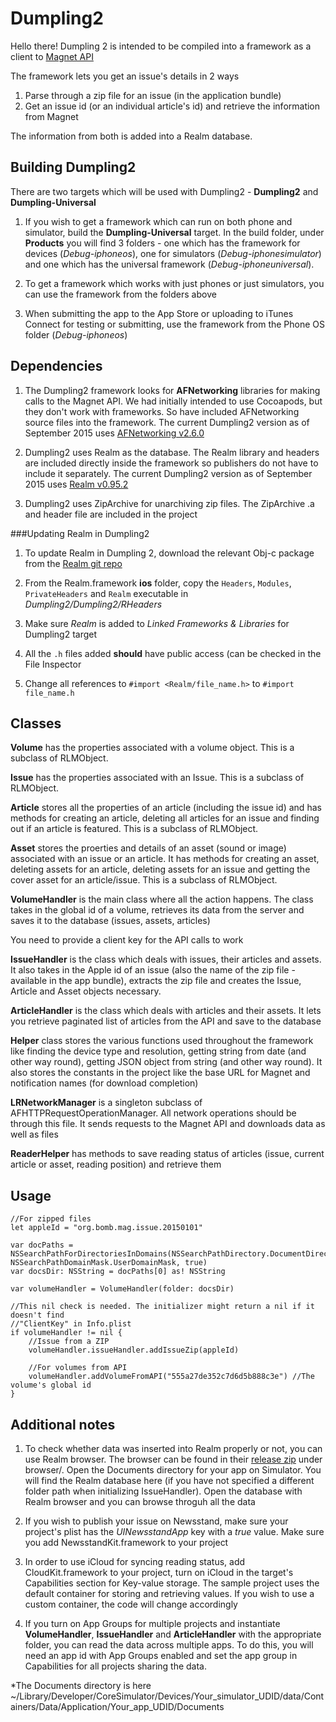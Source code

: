 # Dumpling2

Hello there! Dumpling 2 is intended to be compiled into a framework as a client to [Magnet API](https://github.com/29thStPublishing/Magnet-API)

The framework lets you get an issue's details in 2 ways
1. Parse through a zip file for an issue (in the application bundle)
2. Get an issue id (or an individual article's id) and retrieve the information from Magnet

The information from both is added into a Realm database.

## Building Dumpling2

There are two targets which will be used with Dumpling2 - **Dumpling2** and **Dumpling-Universal**

1. If you wish to get a framework which can run on both phone and simulator, build the **Dumpling-Universal** target. In the build folder, under **Products** you will find 3 folders - one which has the framework for devices (*Debug-iphoneos*), one for simulators (*Debug-iphonesimulator*) and one which has the universal framework (*Debug-iphoneuniversal*).

2. To get a framework which works with just phones or just simulators, you can use the framework from the folders above

3. When submitting the app to the App Store or uploading to iTunes Connect for testing or submitting, use the framework from the Phone OS folder (*Debug-iphoneos*)


## Dependencies

1. The Dumpling2 framework looks for **AFNetworking** libraries for making calls to the Magnet API. We had initially intended to use Cocoapods, but they don't work with frameworks. So have included AFNetworking source files into the framework. The current Dumpling2 version as of September 2015 uses [AFNetworking v2.6.0](https://github.com/AFNetworking/AFNetworking/releases/tag/2.6.0)

2. Dumpling2 uses Realm as the database. The Realm library and headers are included directly inside the framework so publishers do not have to include it separately.
The current Dumpling2 version as of September 2015 uses [Realm v0.95.2](https://github.com/realm/realm-cocoa/releases/download/v0.95.2/realm-objc-0.95.2.zip)

3. Dumpling2 uses ZipArchive for unarchiving zip files. The ZipArchive .a and header file are included in the project

###Updating Realm in Dumpling2
1. To update Realm in Dumpling 2, download the relevant Obj-c package from the [Realm git repo](https://github.com/realm/realm-cocoa/releases)

2. From the Realm.framework **ios** folder, copy the `Headers`, `Modules`, `PrivateHeaders` and `Realm` executable in *Dumpling2/Dumpling2/RHeaders*

3. Make sure *Realm* is added to *Linked Frameworks & Libraries* for Dumpling2 target

4. All the `.h` files added **should** have public access (can be checked in the File Inspector

5. Change all references to `#import <Realm/file_name.h>` to `#import file_name.h`

## Classes

**Volume** has the properties associated with a volume object. This is a subclass of RLMObject.

**Issue** has the properties associated with an Issue. This is a subclass of RLMObject.

**Article** stores all the properties of an article (including the issue id) and has methods for creating an article, deleting all articles for an issue and finding out if an article is featured. This is a subclass of RLMObject.

**Asset** stores the proerties and details of an asset (sound or image) associated with an issue or an article. It has methods for creating an asset, deleting assets for an article, deleting assets for an issue and getting the cover asset for an article/issue. This is a subclass of RLMObject.

**VolumeHandler** is the main class where all the action happens. The class takes in the global id of a volume, retrieves its data from the server and saves it to the database (issues, assets, articles)

You need to provide a client key for the API calls to work

**IssueHandler** is the class which deals with issues, their articles and assets. It also takes in the Apple id of an issue (also the name of the zip file - available in the app bundle), extracts the zip file and creates the Issue, Article and Asset objects necessary.

**ArticleHandler** is the class which deals with articles and their assets. It lets you retrieve paginated list of articles from the API and save to the database

**Helper** class stores the various functions used throughout the framework like finding the device type and resolution, getting string from date (and other way round), getting JSON object from string (and other way round). It also stores the constants in the project like the base URL for Magnet and notification names (for download completion)

**LRNetworkManager** is a singleton subclass of AFHTTPRequestOperationManager. All network operations should be through this file. It sends requests to the Magnet API and downloads data as well as files

**ReaderHelper** has methods to save reading status of articles (issue, current article or asset, reading position) and retrieve them


## Usage

```
//For zipped files
let appleId = "org.bomb.mag.issue.20150101"

var docPaths = NSSearchPathForDirectoriesInDomains(NSSearchPathDirectory.DocumentDirectory, NSSearchPathDomainMask.UserDomainMask, true)
var docsDir: NSString = docPaths[0] as! NSString
        
var volumeHandler = VolumeHandler(folder: docsDir)

//This nil check is needed. The initializer might return a nil if it doesn't find 
//"ClientKey" in Info.plist
if volumeHandler != nil {
	//Issue from a ZIP
    volumeHandler.issueHandler.addIssueZip(appleId)

    //For volumes from API
    volumeHandler.addVolumeFromAPI("555a27de352c7d6d5b888c3e") //The volume's global id
}
```

## Additional notes

1. To check whether data was inserted into Realm properly or not, you can use Realm browser. The browser can be found in their [release zip](http://static.realm.io/downloads/cocoa/latest) under browser/. Open the Documents directory for your app on Simulator. You will find the Realm database here (if you have not specified a different folder path when initializing IssueHandler). Open the database with Realm browser and you can browse throguh all the data

2. If you wish to publish your issue on Newsstand, make sure your project's plist has the *UINewsstandApp* key with a *true* value. Make sure you add NewsstandKit.framework to your project

3. In order to use iCloud for syncing reading status, add CloudKit.framework to your project, turn on iCloud in the target's Capabilities section for Key-value storage. The sample project uses the default container for storing and retrieving values. If you wish to use a custom container, the code will change accordingly

4. If you turn on App Groups for multiple projects and instantiate **VolumeHandler**, **IssueHandler** and **ArticleHandler** with the appropriate folder, you can read the data across multiple apps. To do this, you will need an app id with App Groups enabled and set the app group in Capabilities for all projects sharing the data.


*The Documents directory is here ~/Library/Developer/CoreSimulator/Devices/Your_simulator_UDID/data/Containers/Data/Application/Your_app_UDID/Documents
